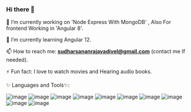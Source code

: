 ### Hi there 👋
   
   🔭 I’m currently working on 'Node Express With MongoDB' , Also For frontend Working in 'Angular 8'.
   
   🌱 I’m currently learning Angular 12.
   
   📫 How to reach me: **sudharsananrajavadivel@gmail.com** (contact me If needed).
   
   ⚡ Fun fact: I love to watch movies and Hearing audio books.
   
  ✨ Languages and Tools✨:
   
   ![image](https://user-images.githubusercontent.com/42274613/182118909-eda0af81-f2dd-4ac0-b868-cf25b732b455.png)
   ![image](https://user-images.githubusercontent.com/42274613/182119186-28b37f15-c4e6-4796-adf8-f5ff4e38569a.png)
   ![image](https://user-images.githubusercontent.com/42274613/182119231-382c4a79-9a61-4d12-a324-1d9e8d88d66c.png)
   ![image](https://user-images.githubusercontent.com/42274613/182119301-e225c977-0d4b-486e-a5a0-9e562131345b.png)
   ![image](https://user-images.githubusercontent.com/42274613/182119381-bac55ae2-c88e-428c-ad81-ff69d80ebc02.png)
   ![image](https://user-images.githubusercontent.com/42274613/182119407-ddc44063-e214-47f7-88c9-466b8ad9871b.png)
   ![image](https://user-images.githubusercontent.com/42274613/182119482-577c40fd-e36a-4ac0-b419-35d77a9c86bf.png)
   ![image](https://user-images.githubusercontent.com/42274613/182119534-96260366-a262-495f-8696-de06f986392d.png)
   ![image](https://user-images.githubusercontent.com/42274613/182119593-9895c252-6e07-4a65-9a24-0fc1c35e52d1.png)
   ![image](https://user-images.githubusercontent.com/42274613/182119794-9ec81e3f-6657-45c6-9a45-7c877b2c5308.png)
   






         
<!--
**sudhan87/sudhan87** is a ✨ _special_ ✨ repository because its `README.md` (this file) appears on your GitHub profile.

Here are some ideas to get you started:

- 🔭 I’m currently working on ...
- 🌱 I’m currently learning ...
- 👯 I’m looking to collaborate on ...
- 🤔 I’m looking for help with ...
- 💬 Ask me about ...
- 📫 How to reach me: ...
- 😄 Pronouns: ...
- ⚡ Fun fact: ...
-->
